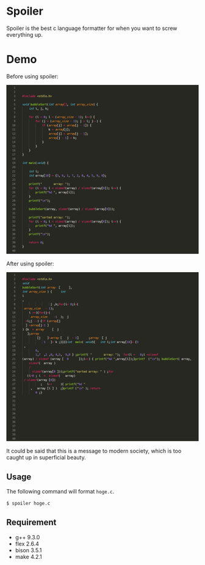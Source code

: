 # Spoiler
Spoiler is the best c language formatter for when you want to screw everything up.

# Demo

Before using spoiler:

<img src="spoiler-before.png" width="600">

After using spoiler:

<img src="spoiler-after.png" width="600">

It could be said that this is a message to modern society, which is too caught up in superficial beauty.

## Usage
The following command will format `hoge.c`.
```bash
$ spoiler hoge.c
```

## Requirement
* g++ 9.3.0
* flex 2.6.4
* bison 3.5.1
* make 4.2.1

